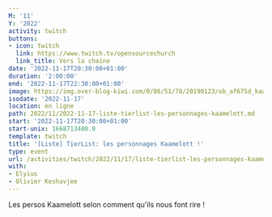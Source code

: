 ```yaml
---
M: '11'
Y: '2022'
activity: twitch
buttons:
- icon: twitch
  link: https://www.twitch.tv/opensourcechurch
  link_title: Vers la chaine
date: '2022-11-17T20:30:00+01:00'
duration: '2:00:00'
end: '2022-11-17T22:30:00+01:00'
image: https://img.over-blog-kiwi.com/0/86/51/78/20190123/ob_af675d_kaamelott.jpg
isodate: '2022-11-17'
location: en ligne
path: 2022/11/2022-11-17-liste-tierlist-les-personnages-kaamelott.md
start: '2022-11-17T20:30:00+01:00'
start-unix: 1668713400.0
template: twitch
title: '[Liste] TierList: les personnages Kaamelott !'
type: event
url: /activities/twitch/2022/11/17/liste-tierlist-les-personnages-kaamelott
with:
- Elyius
- Olivier Keshavjee
---
```

Les persos Kaamelott selon comment qu'ils nous font rire !